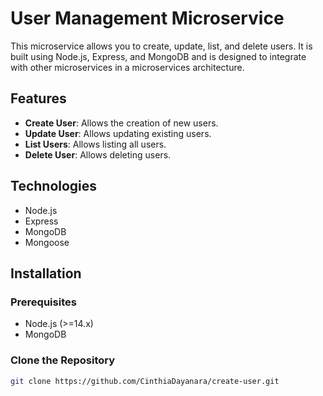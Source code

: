 # User Management Microservice

This microservice allows you to create, update, list, and delete users. It is built using Node.js, Express, and MongoDB and is designed to integrate with other microservices in a microservices architecture.

## Features

- **Create User**: Allows the creation of new users.
- **Update User**: Allows updating existing users.
- **List Users**: Allows listing all users.
- **Delete User**: Allows deleting users.

## Technologies

- Node.js
- Express
- MongoDB
- Mongoose

## Installation

### Prerequisites

- Node.js (>=14.x)
- MongoDB

### Clone the Repository

```bash
git clone https://github.com/CinthiaDayanara/create-user.git

